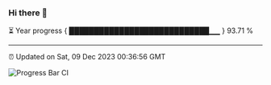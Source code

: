 ### Hi there 👋

⏳ Year progress { ████████████████████████████▁▁ } 93.71 %

---

⏰ Updated on Sat, 09 Dec 2023 00:36:56 GMT

![Progress Bar CI](https://github.com/Shyam-Makwana/GitHub-Actions-Demo/workflows/Progress%20Bar%20CI/badge.svg)
